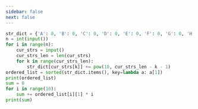 ```yaml
---
sidebar: false
next: false
---
```

<BlogInfo/>






```python
str_dict = {'A': 0, 'B': 0, 'C': 0, 'D': 0, 'E': 0, 'F': 0, 'G': 0, 'H': 0, 'I': 0, 'J': 0, }
n = int(input())
for i in range(n):
    cur_strs = input()
    cur_strs_len = len(cur_strs)
    for k in range(cur_strs_len):
        str_dict[cur_strs[k]] += pow(10, cur_strs_len - k - 1)
ordered_list = sorted(str_dict.items(), key=lambda a: a[1])
print(ordered_list)
sum = 0
for i in range(10):
    sum += ordered_list[i][1] * i
print(sum)

```






<ActionBox />
        
<style>#top-box {margin-top:0.5rem!important;}</style>
